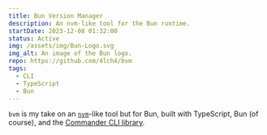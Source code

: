 ```yaml
---
title: Bun Version Manager
description: An nvm-like tool for the Bun runtime.
startDate: 2023-12-08 01:32:00
status: Active
img: /assets/img/Bun-Logo.svg
img_alt: An image of the Bun logo.
repo: https://github.com/4lch4/bvm
tags:
  - CLI
  - TypeScript
  - Bun
---
```


`bvm` is my take on an [`nvm`][0]-like tool but for Bun, built with TypeScript, Bun (of course), and the [Commander CLI library][1].

[0]: https://github.com/nvm-sh/nvm
[1]: https://www.npmjs.com/package/commander
